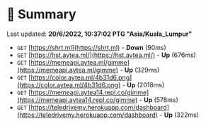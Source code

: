 # 📖 Summary
Last updated: **20/6/2022, 10:37:02 PTG "Asia/Kuala_Lumpur"**

- `GET` [https://shrt.ml](https://shrt.ml) - **Down** (90ms)
- `GET` [https://hst.aytea.ml/](https://hst.aytea.ml/) - **Up** (676ms)
- `GET` [https://memeapi.aytea.ml/gimme](https://memeapi.aytea.ml/gimme) - **Up** (329ms)
- `GET` [https://color.aytea.ml/4b31d6.png](https://color.aytea.ml/4b31d6.png) - **Up** (2018ms)
- `GET` [https://memeapi.aytea14.repl.co/gimme](https://memeapi.aytea14.repl.co/gimme) - **Up** (578ms)
- `GET` [https://teledrivemy.herokuapp.com/dashboard](https://teledrivemy.herokuapp.com/dashboard) - **Up** (322ms)
